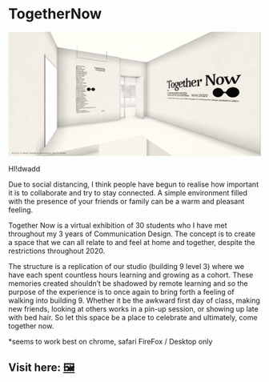 # TogetherNow

![](Screeny.PNG)

HI!dwadd

Due to social distancing, I think people have begun to realise how important it is to collaborate and try to stay connected. A simple environment filled with the presence of your friends or family can be a warm and pleasant feeling. 

Together Now is a virtual exhibition of 30 students who I have met throughout my 3 years of Communication Design. The concept is to create a space that we can all relate to and feel at home and together, despite the restrictions throughout 2020. 

The structure is a replication of our studio (building 9 level 3) where we have each spent countless hours learning and growing as a cohort. These memories created shouldn’t be shadowed by remote learning and so the purpose of the experience is to once again to bring forth a feeling of walking into building 9. Whether it be the awkward first day of class, making new friends, looking at others works in a pin-up session, or showing up late with bed hair. So let this space be a place to celebrate and ultimately, come together now. 

*seems to work best on chrome, safari FireFox / Desktop only
## Visit here: [🖼️](https://jamtt.github.io/TogetherNow/) 


